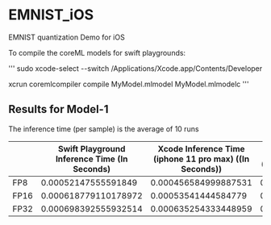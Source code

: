# EMNIST_iOS
EMNIST quantization Demo for iOS

To compile the coreML models for swift playgrounds:

'''
sudo xcode-select --switch /Applications/Xcode.app/Contents/Developer

xcrun coremlcompiler compile MyModel.mlmodel MyModel.mlmodelc
'''



## Results for Model-1

The inference time (per sample) is the average of 10 runs

|                             | Swift Playground Inference Time (In Seconds) |  Xcode Inference Time (iphone 11 pro max) ((In Seconds)) | Xcode Inference Time (iphone 8) ((In Seconds)) | Model Size | RAM Usage |
| ------------------- | -------------------------------------------- | ------------------------------------------------------------------- | ------------------------------------------------------------ | ------------- | ------------- |                 
| FP8                     | 0.00052147555591849                          |    0.000456584999887531                                          |           0.000495690699608531                         |              99KB| 22.8MB |
| FP16                   | 0.000618779110178972                         |          0.00053541444584779                                      |                     0.000554279400239466              |193B |        23.1MB      |
| FP32                  | 0.000698392555932514                         |                   0.000635254333448959                             |                        0.000688138001714833           |384KB|         23.2MB    |



